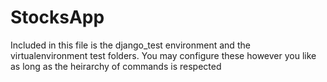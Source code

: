 # StocksApp
Included in this file is the django_test environment and the virtualenvironment test folders.
You may configure these however you like as long as the heirarchy of commands is respected


